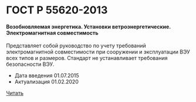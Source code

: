# ГОСТ Р 55620-2013

#### Возобновляемая энергетика. Установки ветроэнергетические. Электромагнитная совместимость 

Представляет собой руководство по учету требований электромагнитной совместимости при сооружении и эксплуатации ВЭУ всех типов и размеров. Стандарт не устанавливает требования безопасности ВЭУ.

- Дата введения	01.07.2015
- Актуализация	01.02.2020

<a href="~/files/55620-2013.pdf" onclick="openPdf('55620-2013.pdf', 'application/pdf');">Читать</a>